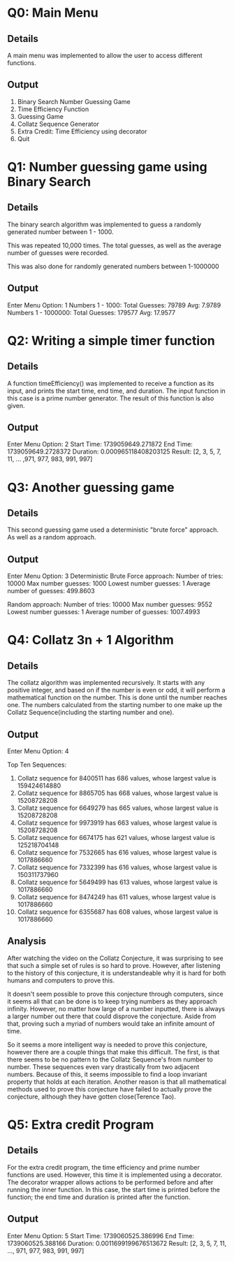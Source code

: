 # Q0: Main Menu

## Details

A main menu was implemented to allow the user to access different functions.

## Output

1) Binary Search Number Guessing Game
2) Time Efficiency Function
3) Guessing Game
4) Collatz Sequence Generator
5) Extra Credit: Time Efficiency using decorator
6) Quit

# Q1: Number guessing game using Binary Search

## Details

The binary search algorithm was implemented to guess a randomly generated number between 1 - 1000.

This was repeated 10,000 times. The total guesses, as well as the average number of guesses were recorded.

This was also done for randomly generated numbers between 1-1000000

## Output

Enter Menu Option: 1
Numbers 1 - 1000: Total Guesses: 79789 Avg: 7.9789
Numbers 1 - 1000000: Total Guesses: 179577 Avg: 17.9577

# Q2: Writing a simple timer function

## Details

A function timeEfficiency() was implemented to receive a function as its input, and prints the start time, end time, and duration. The input function in this case is a prime number generator. The result of this function is also given.

## Output

Enter Menu Option: 2
Start Time: 1739059649.271872
End Time: 1739059649.2728372
Duration: 0.000965118408203125
Result: [2, 3, 5, 7, 11, ... ,971, 977, 983, 991, 997]

# Q3: Another guessing game

## Details

This second guessing game used a deterministic "brute force" approach. As well as a random approach.

## Output

Enter Menu Option: 3
Deterministic Brute Force approach:
        Number of tries: 10000
        Max number guesses: 1000
        Lowest number guesses: 1
        Average number of guesses: 499.8603

Random approach:
        Number of tries: 10000
        Max number guesses: 9552
        Lowest number guesses: 1
        Average number of guesses: 1007.4993

# Q4: Collatz 3n + 1 Algorithm

## Details

The collatz algorithm was implemented recursively. It starts with any positive integer, and based on if the number is even or odd, it will perform a mathematical function on the number. This is done until the number reaches one. The numbers calculated from the starting number to one make up the Collatz Sequence(including the starting number and one).

## Output

Enter Menu Option: 4

Top Ten Sequences:

1. Collatz sequence for 8400511 has 686 values, whose largest value is 159424614880
2. Collatz sequence for 8865705 has 668 values, whose largest value is 15208728208
3. Collatz sequence for 6649279 has 665 values, whose largest value is 15208728208
4. Collatz sequence for 9973919 has 663 values, whose largest value is 15208728208
5. Collatz sequence for 6674175 has 621 values, whose largest value is 125218704148
6. Collatz sequence for 7532665 has 616 values, whose largest value is 1017886660
7. Collatz sequence for 7332399 has 616 values, whose largest value is 150311737960
8. Collatz sequence for 5649499 has 613 values, whose largest value is 1017886660
9. Collatz sequence for 8474249 has 611 values, whose largest value is 1017886660
10. Collatz sequence for 6355687 has 608 values, whose largest value is 1017886660

## Analysis

After watching the video on the Collatz Conjecture, it was surprising to see that such a simple set of rules is so hard to prove. However, after listening to the history of this conjecture, it is understandeable why it is hard for both humans and computers to prove this.

It doesn't seem possible to prove this conjecture through computers, since it seems all that can be done is to keep trying numbers as they approach infinity. However, no matter how large of a number inputted, there is always a larger number out there that could disprove the conjecture. Aside from that, proving such a myriad of numbers would take an infinite amount of time.

So it seems a more intelligent way is needed to prove this conjecture, however there are a couple things that make this difficult. The first, is that there seems to be no pattern to the Collatz Sequence's from number to number. These sequences even vary drastically from two adjacent numbers. Because of this, it seems impossible to find a loop invariant property that holds at each iteration. Another reason is that all mathematical methods used to prove this conjecture have failed to actually prove the conjecture, although they have gotten close(Terence Tao).

# Q5: Extra credit Program

## Details

For the extra credit program, the time efficiency and prime number functions are used. However, this time it is implemented using a decorator. The decorator wrapper allows actions to be performed before and after running the inner function. In this case, the start time is printed before the function; the end time and duration is printed after the function.

## Output

Enter Menu Option: 5
Start Time: 1739060525.386996
End Time: 1739060525.388166
Duration: 0.0011699199676513672
Result: [2, 3, 5, 7, 11, ..., 971, 977, 983, 991, 997]
